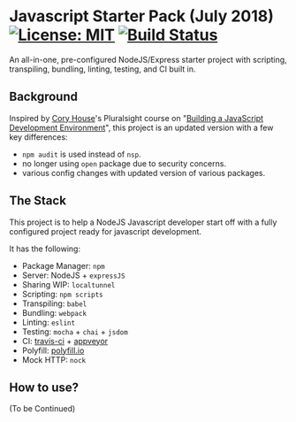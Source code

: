 # Javascript Starter Pack (July 2018) [![License: MIT](https://img.shields.io/badge/License-MIT-yellow.svg)](https://opensource.org/licenses/MIT) [![Build Status](https://travis-ci.org/dev-eugene99/js-dev-env.svg?branch=master)](https://travis-ci.org/dev-eugene99/js-dev-env) 

An all-in-one, pre-configured NodeJS/Express starter project with scripting, transpiling, bundling, linting, testing, and CI built in.

## Background

Inspired by [Cory House](https://github.com/coryhouse)'s Pluralsight course on "[Building a JavaScript Development Environment](https://app.pluralsight.com/library/courses/javascript-development-environment/table-of-contents)", this project is an updated version with a few key differences:

- `npm audit` is used instead of `nsp`.
- no longer using `open` package due to security concerns.
- various config changes with updated version of various packages.

## The Stack

This project is to help a NodeJS Javascript developer start off with a fully configured project ready for javascript development.

It has the following:

- Package Manager: `npm`
- Server: NodeJS + `expressJS`
- Sharing WIP: `localtunnel`
- Scripting: `npm scripts`
- Transpiling: `babel`
- Bundling: `webpack`
- Linting: `eslint`
- Testing: `mocha` + `chai` + `jsdom`
- CI: [travis-ci](https://travis-ci.org/) + [appveyor](https://www.appveyor.com/)
- Polyfill: [polyfill.io](https://polyfill.io/v2/docs/)
- Mock HTTP: `nock`

## How to use?


(To be Continued)
